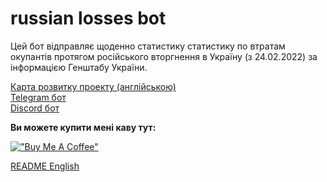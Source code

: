 # russian losses bot

Цей бот відправляє щоденно статистику статистику по втратам окупантів протягом російського вторгнення в Україну (з 24.02.2022) за інформацією Генштабу України.

[Карта розвитку проекту (англійською)](ROADMAP.md) <br>
[Telegram бот](https://t.me/shoporusnibot) <br>
[Discord бот](https://discord.com/api/oauth2/authorize?client_id=1121874147803418644&permissions=3072&scope=bot) <br>


**Ви можете купити мені каву тут:**

[!["Buy Me A Coffee"](https://www.buymeacoffee.com/assets/img/custom_images/yellow_img.png)](https://www.buymeacoffee.com/ozgreat)

[README English](README.md)
